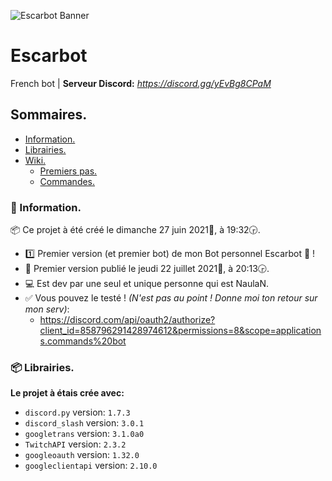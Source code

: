 ![Escarbot Banner](https://eapi.pcloud.com/getpubthumb?code=XZRid0ZTDpXjJtGtXHb2MjxJB6w57vMB4V0&linkpassword=undefined&size=1078x190&crop=0&type=auto)
# Escarbot
French bot | **Serveur Discord:** _https://discord.gg/yEvBg8CPaM_

## Sommaires.
* [Information.](#information)
* [Librairies.](#librairies)
* [Wiki.](https://github.com/NaulaN/Escarbot-py/wiki)
    * [Premiers pas.](https://github.com/NaulaN/Escarbot-py/wiki/Premiers-pas)
    * [Commandes.](https://github.com/NaulaN/Escarbot-py/wiki/Commandes)

### 📰 Information.
📦 Ce projet à été créé le ‎dimanche ‎27 ‎juin ‎2021📅, à ‏‎19:32🕞.
* 1️⃣ Premier version (et premier bot) de mon Bot personnel Escarbot 🤖 !
* 🧐 Premier version publié le ‎jeudi ‎22 ‎juillet ‎2021📅, à ‏‎20:13🕞.
* 💻 Est dev par une seul et unique personne qui est NaulaN.
* ✅ Vous pouvez le testé ! _(N'est pas au point ! Donne moi ton retour sur mon serv)_:
  *  https://discord.com/api/oauth2/authorize?client_id=858796291428974612&permissions=8&scope=applications.commands%20bot

### 📦 Librairies.
**Le projet à étais crée avec:**
* `discord.py` version: `1.7.3`
* `discord_slash` version: `3.0.1`
* `googletrans` version: `3.1.0a0`
* `TwitchAPI` version: `2.3.2`
* `googleoauth` version: `1.32.0`
* `googleclientapi` version: `2.10.0`
